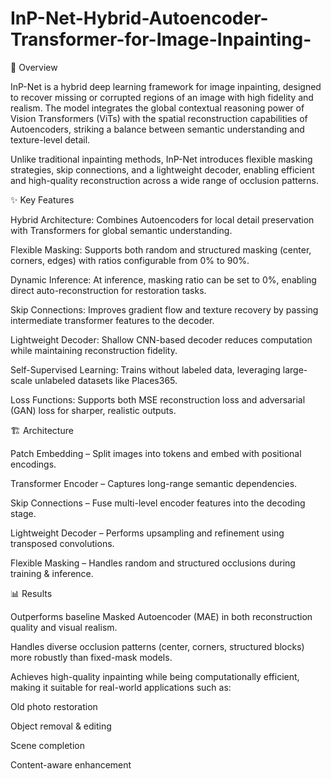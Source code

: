 # InP-Net-Hybrid-Autoencoder-Transformer-for-Image-Inpainting-



📌 Overview

InP-Net is a hybrid deep learning framework for image inpainting, designed to recover missing or corrupted regions of an image with high fidelity and realism. The model integrates the global contextual reasoning power of Vision Transformers (ViTs) with the spatial reconstruction capabilities of Autoencoders, striking a balance between semantic understanding and texture-level detail.

Unlike traditional inpainting methods, InP-Net introduces flexible masking strategies, skip connections, and a lightweight decoder, enabling efficient and high-quality reconstruction across a wide range of occlusion patterns.

✨ Key Features

Hybrid Architecture: Combines Autoencoders for local detail preservation with Transformers for global semantic understanding.

Flexible Masking: Supports both random and structured masking (center, corners, edges) with ratios configurable from 0% to 90%.

Dynamic Inference: At inference, masking ratio can be set to 0%, enabling direct auto-reconstruction for restoration tasks.

Skip Connections: Improves gradient flow and texture recovery by passing intermediate transformer features to the decoder.

Lightweight Decoder: Shallow CNN-based decoder reduces computation while maintaining reconstruction fidelity.

Self-Supervised Learning: Trains without labeled data, leveraging large-scale unlabeled datasets like Places365.

Loss Functions: Supports both MSE reconstruction loss and adversarial (GAN) loss for sharper, realistic outputs.

🏗️ Architecture

Patch Embedding – Split images into tokens and embed with positional encodings.

Transformer Encoder – Captures long-range semantic dependencies.

Skip Connections – Fuse multi-level encoder features into the decoding stage.

Lightweight Decoder – Performs upsampling and refinement using transposed convolutions.

Flexible Masking – Handles random and structured occlusions during training & inference.

📊 Results

Outperforms baseline Masked Autoencoder (MAE) in both reconstruction quality and visual realism.

Handles diverse occlusion patterns (center, corners, structured blocks) more robustly than fixed-mask models.

Achieves high-quality inpainting while being computationally efficient, making it suitable for real-world applications such as:

Old photo restoration

Object removal & editing

Scene completion

Content-aware enhancement
